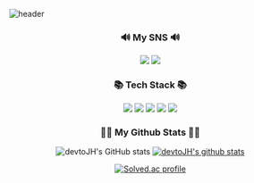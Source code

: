 ![header](https://capsule-render.vercel.app/api?type=waving&color=4bc0c8&height=300&section=header&text=welcome!%20&fontColor=FFFFFF&fontSize=90&fontAlignY=40&desc=JIHYUN's%20GitHub%20profile&descSize=20&descAlign=65&descAlignY=55)

<h3 align="center">🔊 My SNS 🔊</h3>
<div align="center">
<a href="https://www.notion.so/Portfolio-fea3dfde6e1746b6b75bf230298cd58d" target="_blank"><img src="https://img.shields.io/badge/Notion-000000?style=flat-square&logo=Notion&logoColor=white"/></a>
<a href="mailto:qkrwlgus718@gmail.com" target="_blank"><img src="https://img.shields.io/badge/Gmail-EA4335?style=flat-square&logo=Gmail&logoColor=white"/></a>


<h3 align="center">📚 Tech Stack 📚</h3>
<div align="center">
<img src="https://img.shields.io/badge/Python-3766AB?style=flat-square&logo=Python&logoColor=white"/></a>
<img src="https://img.shields.io/badge/HTML5-E34F26?style=flat-square&logo=HTML5&logoColor=white"/></a>
<img src="https://img.shields.io/badge/CSS-1572B6?style=flat-square&logo=CSS3&logoColor=white"/></a>
<img src="https://img.shields.io/badge/JavaScript-F7DF1E?style=flat-square&logo=JavaScript&logoColor=white"/></a>
<img src="https://img.shields.io/badge/Django-092E20?style=flat-square&logo=Django&logoColor=white"/></a>


<h3 align="center">👩‍💻 My Github Stats 👩‍💻</h3>
<div align="center">
    
![devtoJH's GitHub stats](https://github-readme-stats.vercel.app/api?username=devtoJH&show_icons=true&theme=vue)
[![devtoJH's github stats](https://github-readme-stats.vercel.app/api/top-langs/?username=devtoJH&show_icons=true&hide_border=true&title_color=004386&icon_color=004386&layout=compact)](https://github.com/devtoJH)

[![Solved.ac
profile](http://mazassumnida.wtf/api/generate_badge?boj=qkrwlgus718)](https://solved.ac/qkrwlgus718)

